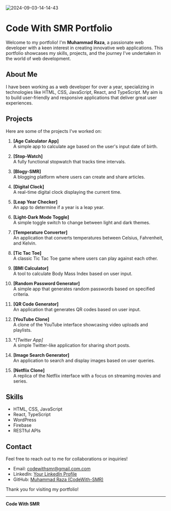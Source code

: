 ![2024-09-03-14-14-43](https://github.com/user-attachments/assets/66aed31e-a3d9-4d70-96bd-bf622c97e34a)
# Code With SMR Portfolio

Welcome to my portfolio! I'm **Muhammad Raza**, a passionate web developer with a keen interest in creating innovative web applications. This portfolio showcases my skills, projects, and the journey I've undertaken in the world of web development.

## About Me

I have been working as a web developer for over a year, specializing in technologies like HTML, CSS, JavaScript, React, and TypeScript. My aim is to build user-friendly and responsive applications that deliver great user experiences.

## Projects

Here are some of the projects I've worked on:

1. **[Age Calculator App]**  
   A simple app to calculate age based on the user's input date of birth.

2. **[Stop-Watch]**  
   A fully functional stopwatch that tracks time intervals.

3. **[Blogy-SMR]**  
   A blogging platform where users can create and share articles.

4. **[Digital Clock]**  
   A real-time digital clock displaying the current time.

5. **[Leap Year Checker]**  
   An app to determine if a year is a leap year.

6. **[Light-Dark Mode Toggle]**  
   A simple toggle switch to change between light and dark themes.

7. **[Temperature Converter]**  
   An application that converts temperatures between Celsius, Fahrenheit, and Kelvin.

8. **[Tic Tac Toe]**  
   A classic Tic Tac Toe game where users can play against each other.

9. **[BMI Calculator]**  
   A tool to calculate Body Mass Index based on user input.

10. **[Random Password Generator]**  
    A simple app that generates random passwords based on specified criteria.

11. **[QR Code Generator]**  
    An application that generates QR codes based on user input.

12. **[YouTube Clone]**  
    A clone of the YouTube interface showcasing video uploads and playlists.

13. **[Twitter App]*  
    A simple Twitter-like application for sharing short posts.

14. **[Image Search Generator]**  
    An application to search and display images based on user queries.

15. **[Netflix Clone]**  
    A replica of the Netflix interface with a focus on streaming movies and series.

## Skills

- HTML, CSS, JavaScript
- React, TypeScript
- WordPress
- Firebase
- RESTful APIs

## Contact

Feel free to reach out to me for collaborations or inquiries!

- Email: [codewithsmr@gmail.com.com](mailto:your-email@example.com)
- LinkedIn: [Your LinkedIn Profile](link-to-your-linkedin)
- GitHub: [Muhammad Raza (CodeWith-SMR)](https://github.com/CodeWith-SMR)

Thank you for visiting my portfolio!

---

**Code With SMR**
